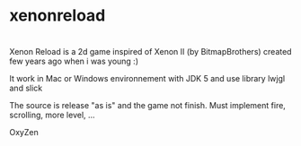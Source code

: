 #
# xenonreload
#

Xenon Reload is a 2d game inspired of Xenon II (by BitmapBrothers) created few years ago when i was young :)

It work in Mac or Windows environnement with JDK 5 and use library lwjgl and slick

The source is release "as is" and the game not finish. Must implement fire, scrolling, more level, ...

OxyZen 
